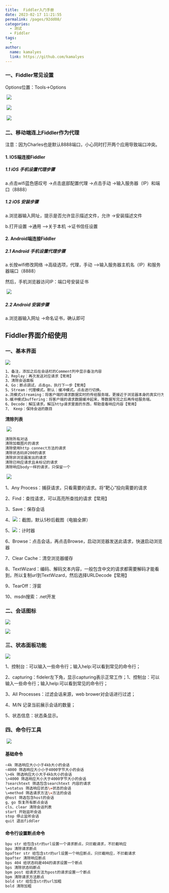 ```yaml
---
title:  Fiddler入门手册
date: 2023-02-17 11:21:55
permalink: /pages/92dd08/
categories:
  - 测试
  - Fiddler
tags:
  - 
author: 
  name: kamalyes
  link: https://github.com/kamalyes
---
```

### 一、Fiddler常见设置

Options位置：Tools->Options

 ![](https://www.yuyanqing.cn/oss/image-bed/col/testing/1896878-20200101165057803-1100317626.png)

 ![](https://www.yuyanqing.cn/oss/image-bed/col/testing/1896876-20200101165102776-625938966.png)

 ![](https://www.yuyanqing.cn/oss/image-bed/col/testing/1896876-20200101165110168-1716860662.png)

### 二、移动端连上Fiddler作为代理

注意：因为Charles也是默认8888端口，小心同时打开两个应用导致端口冲突。

#### 1. IOS端连接Fiddler

##### 1.1 iOS 手机设置代理步骤

a.点击wifi蓝色感叹号 ->点击底部配置代理 ->点击手动 ->输入服务器（IP）和端口（8888）

##### 1.2 iOS 安装步骤

a.浏览器输入网址，提示是否允许显示描述文件，允许 ->安装描述文件

b.打开设置 ->通用 –>关于本机 ->证书信任设置

#### 2. Android端连接Fiddler

##### 2.1 Android 手机设置代理步骤

a.长按wifi修改网络 ->高级选项，代理，手动 –>输入服务器主机名（IP）和服务器端口（8888）

然后，手机浏览器访问IP：端口号安装证书

 ![](https://www.yuyanqing.cn/oss/image-bed/col/testing/1896875-20200101151009062-1562662092.png)

##### 2.2 Android 安装步骤

a.浏览器输入网址 ->命名证书，确认即可

Fiddler界面介绍使用
-------------

### 一、基本界面

![](https://www.yuyanqing.cn/oss/image-bed/col/testing/1896876-20200101153039853-2150315215.png)

```bash
1、备注，添加之后在会话栏的Comment列中显示备注内容
2、Replay：再次发送对应请求【常用】
3、清除会话面板
4、Go：断点调试，点击go，执行下一步【常用】
5、Stream：代理模式。默认：缓冲模式。点击进行切换。
a.流模式streaming：将客户端的请求数据实时的传给服务端，更接近于浏览器本身的真实行为。
b.缓冲模式buffering：将客户端的请求数据缓冲起来，等数据写完之后再传给服务端。
6、Decode：解压请求。解压http请求里面的东西，帮助查看响应内容【常用】
7、 Keep：保持会话的数目
```

**清除列表**

 ![](https://www.yuyanqing.cn/oss/image-bed/col/testing/1896878-20200101153056066-1112358032.png)

```bash
清除所有对话
清除加载图片的请求
清除使用http connect方法的请求
清除状态码非200的请求
清除非浏览器发出的请求
清除已响应请求且未标记的请求
清除响应body一样的请求，只保留一个
```

 ![](https://www.yuyanqing.cn/oss/image-bed/col/testing/1896876-20200101153721953-1722337058.png)

1、Any Process：捕获请求，只看需要的请求。将“靶心”投向需要的请求

2、Find：查找请求，可以高亮所查找的请求【常用】

3、Save：保存会话

4、![](https://www.yuyanqing.cn/oss/image-bed/col/testing/1896875-2020010115375583-501907002.png)：截图，默认5秒后截图（电脑全屏）

5、![](https://www.yuyanqing.cn/oss/image-bed/col/testing/1896876-20200101153759063-1957658553.png)：计时器

6、Browse：点击会话，再点击Browse，启动浏览器发送此请求，快速启动浏览器

7、Clear Cache：清空浏览器缓存

8、TextWizard：编码、解码文本内容，一般包含中文的请求都需要解码才能看到，所以复制url到TextWizard，然后选择URLDecode【常用】

9、TearOff：浮窗

10、msdn搜索：.net开发

### 二、会话图标

![](https://www.yuyanqing.cn/oss/image-bed/col/testing/1896879-20200101153818518-2001869382.png)

![](https://www.yuyanqing.cn/oss/image-bed/col/testing/1896875-20200101153830715-1351653950.png)

### 三、状态面板功能

![](https://www.yuyanqing.cn/oss/image-bed/col/testing/1896876-20200101153919769-662118907.png)

1、控制台：可以输入一些命令行；输入help:可以看到常见的命令行；

2、capturing：fideler左下角，显示capturing表示正常工作；1、控制台：可以输入一些命令行；输入help:可以看到常见的命令行；

3、All Processes：过滤会话来源，web brower对会话进行过滤；

4、M/N 记录当前展示会话的数量；

5、状态信息：状态条显示。

### 四、命令行工具

 ![](https://www.yuyanqing.cn/oss/image-bed/col/testing/1896878-20200101153961266-1932685305.png)

#### 基础命令

```bash
<4k 筛选响应大小小于4kb大小的会话
<4000 筛选响应大小小于4000字节大小的会话
\>4k 筛选响应大小大于4kb大小的会话
\>4000 筛选响应大小大于4000字节大小的会话
?searchtext 筛选包含searchtext 内容的请求
\=status 筛选响应状态\=状态的会话
\=method 筛选请求方法\=方法的会话
@host 筛选包含host的会话
g、go 恢复所有断点会话
cls、clear 清除会话列表
start 开始监听会话
stop 停止监听会话
quit 退出fiddler
```

#### 命令行设置断点命令

```bash
bpu str 给包含str的url设置一个请求断点，只拦截请求，不拦截响应
bpu 清除请求断点
bpafter str 给包含str的url设置一个响应断点，只拦截响应，不拦截请求
bpafter 清除响应断点
bps 404 给状态码是404的请求设置一个断点
bps 清除状态码断点
bpm post 给请求方法为post的请求设置一个断点
bpm 清除请求方法断点
bold str 给包含str的url加粗
bold 清除加粗
```
